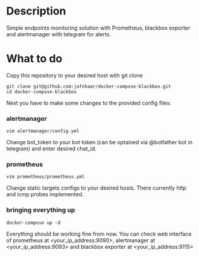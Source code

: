 # Description
Simple endpoints monitoring solution with Prometheus, blackbox exporter and alertmanager with telegram for alerts.

# What to do
Copy this repository to your desired host with git clone 
```
git clone git@github.com:jafnhaar/docker-compose-blackbox.git
cd docker-compose-blackbox
```
Next you have to make some changes to the provided config files:
### alertmanager
```
vim alertmanager/config.yml
```
Change bot_token to your bot token (can be optained via @botfather bot in telegram) and enter desired chat_id.
### prometheus
```
vim prometheus/prometheus.yml
```
Change static targets configs to your desired hosts. There currently http and icmp probes implemented.
### bringing everything up
```
docker-compose up -d
```
Everything should be working fine from now. You can check web interface of prometheus at <your_ip_address:9090>, alertmanager at <your_ip_address:9093> and blackbox exporter at <your_ip_address:9115>
